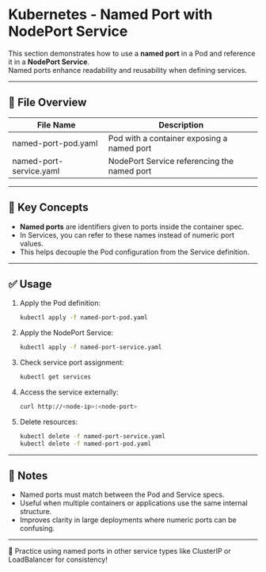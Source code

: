 # Kubernetes - Named Port with NodePort Service

This section demonstrates how to use a **named port** in a Pod and reference it in a **NodePort Service**.  
Named ports enhance readability and reusability when defining services.

---

## 📁 File Overview

| File Name               | Description                              |
|--------------------------|------------------------------------------|
| named-port-pod.yaml      | Pod with a container exposing a named port |
| named-port-service.yaml  | NodePort Service referencing the named port |

---

## 🧠 Key Concepts

- **Named ports** are identifiers given to ports inside the container spec.
- In Services, you can refer to these names instead of numeric port values.
- This helps decouple the Pod configuration from the Service definition.

---

## ✅ Usage

1. Apply the Pod definition:
   ```bash
   kubectl apply -f named-port-pod.yaml
   ```

2. Apply the NodePort Service:
   ```bash
   kubectl apply -f named-port-service.yaml
   ```

3. Check service port assignment:
   ```bash
   kubectl get services
   ```

4. Access the service externally:
   ```bash
   curl http://<node-ip>:<node-port>
   ```

5. Delete resources:
   ```bash
   kubectl delete -f named-port-service.yaml
   kubectl delete -f named-port-pod.yaml
   ```

---

## 📌 Notes

- Named ports must match between the Pod and Service specs.
- Useful when multiple containers or applications use the same internal structure.
- Improves clarity in large deployments where numeric ports can be confusing.

---

🧠 Practice using named ports in other service types like ClusterIP or LoadBalancer for consistency!
